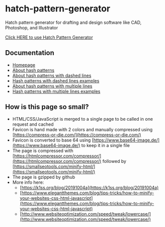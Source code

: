 # hatch-pattern-generator
Hatch pattern generator for drafting and design software like CAD, Photoshop, and Illustrator

[Click HERE to use Hatch Pattern Generator](generator.html)

## Documentation

- [Homepage](README.md)
- [About hash patterns](docs/about.md)
- [About hash patterns with dashed lines](docs/dashed-lines-about.md)
- [Hash patterns with dashed lines examples](docs/dashed-lines-examples.md)
- [About hash patterns with multiple lines](docs/multiple-lines-about.md)
- [Hash patterns with multiple lines examples](docs/multiple-lines-examples.md)

## How is this page so small?
- HTML/CSS/JavaScript is merged to a single page to be called in one request and cached
- Favicon is hand made with 2 colors and manually compressed using [https://compress-or-die.com/](https://compress-or-die.com/)
- Favicon is converted to base 64 using [https://www.base64-image.de/](https://www.base64-image.de/) to keep it in a single file
- The page is compressed with [https://htmlcompressor.com/compressor/](https://htmlcompressor.com/compressor/) followed by [https://smallseotools.com/minify-html/](https://smallseotools.com/minify-html/)
- The page is gzipped by github
- More info here:
	- [https://k1ss.org/blog/20191004a](https://k1ss.org/blog/20191004a)
	- [https://www.elegantthemes.com/blog/tips-tricks/how-to-minify-your-websites-css-html-javascript](https://www.elegantthemes.com/blog/tips-tricks/how-to-minify-your-websites-css-html-javascript)
	- [http://www.websiteoptimization.com/speed/tweak/lowercase/](http://www.websiteoptimization.com/speed/tweak/lowercase/)